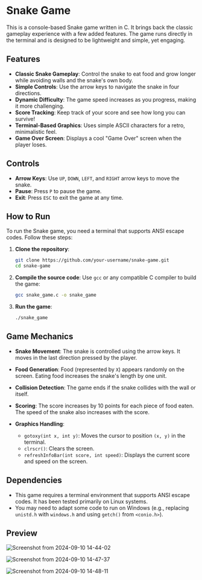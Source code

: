 # Snake Game

This is a console-based Snake game written in C. It brings back the classic gameplay experience with a few added features. The game runs directly in the terminal and is designed to be lightweight and simple, yet engaging.

## Features

- **Classic Snake Gameplay**: Control the snake to eat food and grow longer while avoiding walls and the snake's own body.
- **Simple Controls**: Use the arrow keys to navigate the snake in four directions.
- **Dynamic Difficulty**: The game speed increases as you progress, making it more challenging.
- **Score Tracking**: Keep track of your score and see how long you can survive!
- **Terminal-Based Graphics**: Uses simple ASCII characters for a retro, minimalistic feel.
- **Game Over Screen**: Displays a cool "Game Over" screen when the player loses.

## Controls

- **Arrow Keys**: Use `UP`, `DOWN`, `LEFT`, and `RIGHT` arrow keys to move the snake.
- **Pause**: Press `P` to pause the game.
- **Exit**: Press `ESC` to exit the game at any time.

## How to Run

To run the Snake game, you need a terminal that supports ANSI escape codes. Follow these steps:

1. **Clone the repository**:
   ```bash
   git clone https://github.com/your-username/snake-game.git
   cd snake-game
   ```

2. **Compile the source code**:
   Use `gcc` or any compatible C compiler to build the game:
   ```bash
   gcc snake_game.c -o snake_game
   ```

3. **Run the game**:
   ```bash
   ./snake_game
   ```

## Game Mechanics

- **Snake Movement**: The snake is controlled using the arrow keys. It moves in the last direction pressed by the player.
- **Food Generation**: Food (represented by `X`) appears randomly on the screen. Eating food increases the snake's length by one unit.
- **Collision Detection**: The game ends if the snake collides with the wall or itself.
- **Scoring**: The score increases by 10 points for each piece of food eaten. The speed of the snake also increases with the score.

- **Graphics Handling**:
  - `gotoxy(int x, int y)`: Moves the cursor to position `(x, y)` in the terminal.
  - `clrscr()`: Clears the screen.
  - `refreshInfoBar(int score, int speed)`: Displays the current score and speed on the screen.

## Dependencies

- This game requires a terminal environment that supports ANSI escape codes. It has been tested primarily on Linux systems.
- You may need to adapt some code to run on Windows (e.g., replacing `unistd.h` with `windows.h` and using `getch()` from `<conio.h>`).

## Preview

![Screenshot from 2024-09-10 14-44-02](https://github.com/user-attachments/assets/44db03df-4cb7-4657-9d27-b0066c886996)

![Screenshot from 2024-09-10 14-47-37](https://github.com/user-attachments/assets/68b1a46a-8744-42ce-82d4-80e11dd74777)

![Screenshot from 2024-09-10 14-48-11](https://github.com/user-attachments/assets/4af81257-ab26-4ced-a8c7-292692559603)

